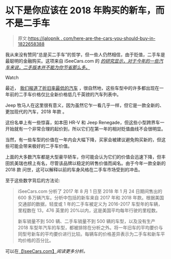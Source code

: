 # 以下是你应该在 2018 年购买的新车，而不是二手车

> 原文:[https://jalopnik . com/here-are-the-cars-you-should-buy-in-1822658388](https://jalopnik.com/here-are-the-cars-you-should-buy-new-instead-of-used-in-1822658388)

我从来没有赞同“总是买二手车”的哲学，但一些人仍然相信，由于贬值，二手车是最聪明的金融购买。这项来自 iSeeCars.com 的 [*的研究显示，对于今年的一些汽车来说，二手版本并不能为你节省那么多。*](https://www.iseecars.com/used-car-finder#section=studies&study=cars_to_buy_new) 

Watch

最近， [我们报道了折旧率最低的汽车](https://jalopnik.com/the-best-resale-list-for-2018-is-basically-all-trucks-a-1822584771) ，很自然地，这些车型中的许多都出现在一年前的二手车价格仅比全新价格低几千英镑的汽车列表中。

Jeep 牧马人在这里很有意义，因为虽然它乍一看几乎一样，但它是一款全新的、更加现代的汽车，2018 年款 。

这份名单上有一些惊喜，如本田 HR-V 和 Jeep Renegade，但这些小型跨界车一开始就有一个非常合理的起价到，所以它们在第一年的相对贬值曲线不会很明显。

当然，有一些车型的价值在一年内会大幅下降，买家会被建议避免购买新的，但这些可能会带来极好的二手车价值。

上面的大多数汽车都是大型豪华轿车，你可能会认为它们的价值会迅速下降，但丰田凯美瑞也榜上有名，尽管该品牌以稳定的转售价值而闻名。由于今年一款全新的 2018 款 问世，这可以解释以前的车身风格在二手车市场受到的冲击。

至于这些数字背后的方法论:

> iSeeCars.com 分析了 2017 年 8 月 1 日至 2018 年 1 月 24 日期间售出的 600 多万辆汽车。分析中包括的新车来自 2017 年和 2018 年款。根据美国交通部的数据，轻度或 1 年的二手车被定义为 2016-2017 车型年的车辆，里程数在 13，476 英里的 20%以内，这是美国平均每年行驶的里程数。
> 
> 新车销量不到 500 辆、二手车销量不到 500 辆的车型，以及没有生产 2018 车型年汽车的车型，都被排除在分析之外。将一年旧车的平均要价与同型号新车的平均要价进行比较。每辆车的价格差异表示为二手车和新车平均价格的百分比。

可以在[【IseeCars.com】](https://www.iseecars.com/used-car-finder#section=studies&study=cars_to_buy_new)*阅读更多分析。*